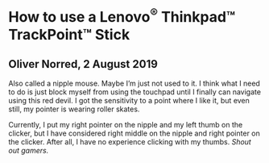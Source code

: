 # How to use a Lenovo<sup>®</sup> Thinkpad™ TrackPoint™ Stick
## Oliver Norred, 2 August 2019
Also called a nipple mouse. Maybe I’m just not used to it. I think what I need to do is just block myself from using the touchpad until I finally can navigate using this red devil. I got the sensitivity to a point where I like it, but even still, my pointer is wearing roller skates.


Currently, I put my right pointer on the nipple and my left thumb on the clicker, but I have considered right middle on the nipple and right pointer on the clicker. After all, I have no experience clicking with my thumbs. *Shout out gamers.*